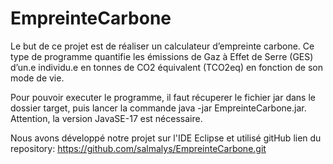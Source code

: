 # EmpreinteCarbone
Le but de ce projet est de réaliser un calculateur d’empreinte carbone. Ce type de programme quantifie les émissions de Gaz à Effet de Serre (GES) d’un.e individu.e en tonnes de CO2 équivalent (TCO2eq) en fonction de son mode de vie.

Pour pouvoir executer le programme, il faut récuperer le fichier jar dans le dossier target, puis lancer la commande java -jar EmpreinteCarbone.jar.
Attention, la version JavaSE-17 est nécessaire. 
 
Nous avons développé notre projet sur l'IDE Eclipse et utilisé gitHub
lien du repository: https://github.com/salmalys/EmpreinteCarbone.git


